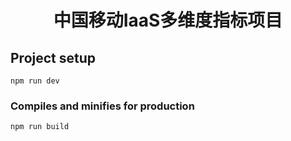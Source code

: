 <h1 align="center">中国移动IaaS多维度指标项目</h1>

## Project setup
```
npm run dev
```

### Compiles and minifies for production
```
npm run build
```
